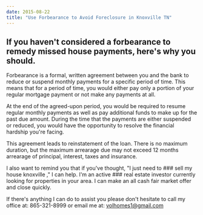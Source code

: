 ```yaml
---
date: 2015-08-22
title: "Use Forbearance to Avoid Foreclosure in Knoxville TN"
---
```


## If you haven't considered a forbearance to remedy missed house payments, here's why you should.

Forbearance is a formal, written agreement between you and the bank to reduce or suspend monthly payments for a specific period of time. This means that for a period of time, you would either pay only a portion of your regular mortgage payment or not make any payments at all. 

At the end of the agreed-upon period, you would be required to resume regular monthly payments as well as pay additional funds to make up for the past due amount. During the time that the payments are either suspended or reduced, you would have the opportunity to resolve the financial hardship you're facing.  

This agreement leads to reinstatement of the loan. There is no maximum duration, but the maximum arrearage due may not exceed 12 months arrearage of principal, interest, taxes and insurance. 

I also want to remind you that if you've thought, "I just need to ### sell my house knoxville ," I can help. I'm an active ### real estate investor currently looking for properties in your area. I can make an all cash fair market offer and close quickly.

If there's anything I can do to assist you please don't hesitate to call my office at: 865-321-8999 or email me at: volhomes1@gmail.com
